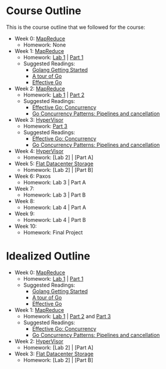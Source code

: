 # Course Outline

This is the course outline that we followed for the course:

* Week 0: [MapReduce](readings/mapreduce.pdf)
  - Homework: None
* Week 1: [MapReduce](readings/mapreduce.pdf)
  - Homework: [Lab 1](labs/lab-1.md) | [Part 1](https://github.com/keathley/6.824/blob/master/labs/lab-1.md#part-i-word-count)
  - Suggested Readings:
    - [Golang Getting Started](https://golang.org/doc/install)
    - [A tour of Go](https://tour.golang.org/welcome/1)
    - [Effective Go](https://golang.org/doc/effective_go.html)
* Week 2: [MapReduce](readings/mapreduce.pdf)
  - Homework: [Lab 1](labs/lab-1.md) | [Part 2](https://github.com/keathley/6.824/blob/master/labs/lab-1.md#part-ii-distributing-mapreduce-jobs)
  - Suggested Readings:
    - [Effective Go: Concurrency](https://golang.org/doc/effective_go.html#concurrency)
    - [Go Concurrency Patterns: Pipelines and cancellation](https://blog.golang.org/pipelines)
* Week 3: [HyperVisor](readings/bressoud-hypervisor.pdf)
  - Homework: [Part 3](labs/lab-1.md#part-iii-handling-worker-failures)
  - Suggested Readings:
    - [Effective Go: Concurrency](https://golang.org/doc/effective_go.html#concurrency)
    - [Go Concurrency Patterns: Pipelines and cancellation](https://blog.golang.org/pipelines)
* Week 4: [HyperVisor](readings/bressoud-hypervisor.pdf)
  - Homework: [Lab 2] | [Part A]
* Week 5: [Flat Datacenter Storage](readings/fsd.pdf)
  - Homework: [Lab 2] | [Part B]
* Week 6: Paxos
  - Homework: Lab 3 | Part A
* Week 7:
  - Homework: Lab 3 | Part B
* Week 8:
  - Homework: Lab 4 | Part A
* Week 9:
  - Homework: Lab 4 | Part B
* Week 10:
  - Homework: Final Project

# Idealized Outline

* Week 0: [MapReduce](readings/mapreduce.pdf)
  - Homework: [Lab 1](labs/lab-1.md) | [Part 1](https://github.com/keathley/6.824/blob/master/labs/lab-1.md#part-i-word-count)
  - Suggested Readings:
    - [Golang Getting Started](https://golang.org/doc/install)
    - [A tour of Go](https://tour.golang.org/welcome/1)
    - [Effective Go](https://golang.org/doc/effective_go.html)
* Week 1: [MapReduce](readings/mapreduce.pdf)
  - Homework: [Lab 1](labs/lab-1.md) | [Part 2](https://github.com/keathley/6.824/blob/master/labs/lab-1.md#part-ii-distributing-mapreduce-jobs) and [Part 3](labs/lab-1.md#part-iii-handling-worker-failures)
  - Suggested Readings:
    - [Effective Go: Concurrency](https://golang.org/doc/effective_go.html#concurrency)
    - [Go Concurrency Patterns: Pipelines and cancellation](https://blog.golang.org/pipelines)
* Week 2: [HyperVisor](readings/bressoud-hypervisor.pdf)
  - Homework: [Lab 2] | [Part A]
* Week 3: [Flat Datacenter Storage](readings/fsd.pdf)
  - Homework: [Lab 2] | [Part B]
